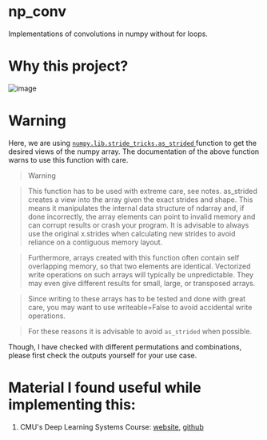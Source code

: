 # np_conv

Implementations of convolutions in numpy without for loops.

# Why this project? 


![image](https://github.com/abhi-glitchhg/np_conv/assets/72816663/6f60d5a3-cbdb-47a9-9bf3-e4f74e2741e9)


# Warning 

Here, we are using [ `numpy.lib.stride_tricks.as_strided` ](https://numpy.org/doc/stable/reference/generated/numpy.lib.stride_tricks.as_strided.html) function to get the desired views of the numpy array. The documentation of the above function warns to use this function with care. 
> Warning

>This function has to be used with extreme care, see notes. 
as_strided creates a view into the array given the exact strides and shape. This means it manipulates the internal data structure of ndarray and, if done incorrectly, the array elements can point to invalid memory and can corrupt results or crash your program. It is advisable to always use the original x.strides when calculating new strides to avoid reliance on a contiguous memory layout.

>Furthermore, arrays created with this function often contain self overlapping memory, so that two elements are identical. Vectorized write operations on such arrays will typically be unpredictable. They may even give different results for small, large, or transposed arrays.

>Since writing to these arrays has to be tested and done with great care, you may want to use writeable=False to avoid accidental write operations.

> For these reasons it is advisable to avoid `as_strided` when possible.

Though, I have checked with different permutations and combinations, please first check the outputs yourself for your use case. 


# Material I found useful while implementing this:

1) CMU's Deep Learning Systems Course: [website](https://dlsyscourse.org/), [github](https://github.com/dlsyscourse/public_notebooks) 
